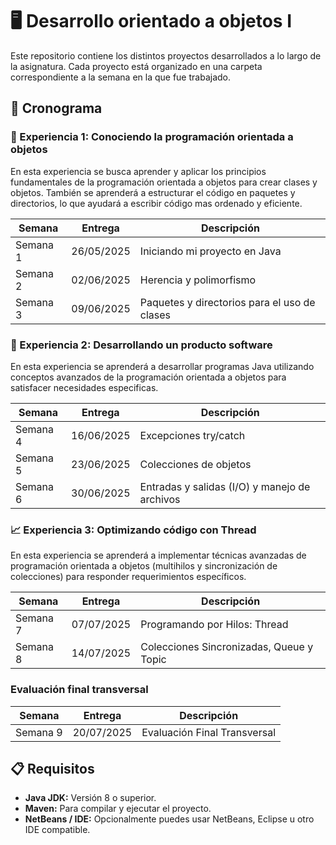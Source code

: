 # 🖥️ Desarrollo orientado a objetos I

Este repositorio contiene los distintos proyectos desarrollados a lo largo de la asignatura. Cada proyecto está organizado en una carpeta correspondiente a la semana en la que fue trabajado.

## 📅 Cronograma

### 📂 Experiencia 1: Conociendo la programación orientada a objetos
En esta experiencia se busca aprender y aplicar los principios fundamentales de la programación orientada a objetos para crear clases y objetos.
También se aprenderá a estructurar el código en paquetes y directorios, lo que ayudará a escribir código mas ordenado y eficiente.

| Semana   | Entrega    | Descripción                                  |
|----------|------------|----------------------------------------------|
| Semana 1 | 26/05/2025 | Iniciando mi proyecto en Java
| Semana 2 | 02/06/2025 | Herencia y polimorfismo
| Semana 3 | 09/06/2025 | Paquetes y directorios para el uso de clases

### 📑 Experiencia 2: Desarrollando un producto software
En esta experiencia se aprenderá a desarrollar programas Java utilizando conceptos avanzados de la programación orientada a objetos para satisfacer necesidades especificas.

| Semana   | Entrega    | Descripción                                  |
|----------|------------|----------------------------------------------|
| Semana 4 | 16/06/2025 | Excepciones try/catch
| Semana 5 | 23/06/2025 | Colecciones de objetos
| Semana 6 | 30/06/2025 | Entradas y salidas (I/O) y manejo de archivos

### 📈 Experiencia 3: Optimizando código con Thread
En esta experiencia se aprenderá a implementar técnicas avanzadas de programación orientada a objetos (multihilos y sincronización de colecciones) para responder requerimientos específicos.

| Semana   | Entrega    | Descripción                                  |
|----------|------------|----------------------------------------------|
| Semana 7 | 07/07/2025 | Programando por Hilos: Thread
| Semana 8 | 14/07/2025 | Colecciones Sincronizadas, Queue y Topic

### Evaluación final transversal

| Semana   | Entrega    | Descripción                                  |
|----------|------------|----------------------------------------------|
| Semana 9 | 20/07/2025 | Evaluación Final Transversal

## 📋 Requisitos

- **Java JDK:** Versión 8 o superior.
- **Maven:** Para compilar y ejecutar el proyecto.
- **NetBeans / IDE:** Opcionalmente puedes usar NetBeans, Eclipse u otro IDE compatible.
